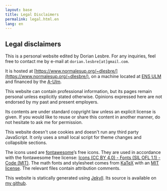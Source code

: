 ```yaml
---
layout: base
title: Legal Disclaimers
permalink: legal.html.en
lang: en
---
```


## <i class="fas fa-balance-scale"></i> Legal disclaimers

This is a personal website edited by Dorian Lesbre. For any inquiries, feel free
to contact me by e-mail at `dorian.lesbre[at]gmail.com`.

It is hosted at
[https://www.normalesup.org/~dlesbre/](https://www.normalesup.org/~dlesbre/), on
a machine located at [ENS ULM](https://www.ens.psl.eu/) and financed by the
[A-Ulm](https://www.archicubes.ens.fr/).

This website can contain professional information, but its pages remain personal
unless explicitly stated otherwise. Opinions expressed here are not endorsed by
my past and present employers.

Its contents are under standard copyright law unless an explicit license is
given. If you would like to reuse or share this content in another manner, do
not hesitate to ask me for permission.

This website doesn't use cookies and doesn't run any third party JavaScript.
It only uses a small local script for theme changes and collapsible sections.

The icons used are [fontawesome](https://fontawesome.com/)’s free icons.
They are used in accordance with the fontawesome free license:
[Icons (CC BY 4.0) - Fonts (SIL OFL 1.1) - Code (MIT)](https://fontawesome.com/license/free).
The math fonts and stylesheet comes from [KaTeX](https://katex.org/) with an
[MIT license](https://github.com/KaTeX/KaTeX/blob/main/LICENSE).
The relevant files contain attribution comments.

This website is statically generated using [Jekyll](https://jekyllrb.com/). Its
source is available on [my github](https://github.com/dlesbre/website).
